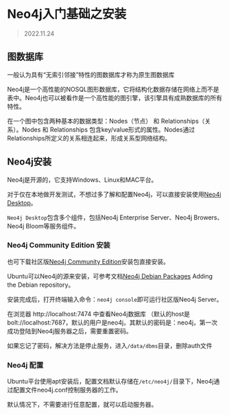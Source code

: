 # Neo4j入门基础之安装

> 2022.11.24

## 图数据库

一般认为具有“无索引邻接”特性的图数据库才称为原生图数据库

Neo4j是一个高性能的NOSQL图形数据库，它将结构化数据存储在网络上而不是表中。Neo4j也可以被看作是一个高性能的图引擎，该引擎具有成熟数据库的所有特性。

在一个图中包含两种基本的数据类型：Nodes（节点） 和 Relationships（关系）。Nodes 和 Relationships 包含key/value形式的属性。Nodes通过Relationships所定义的关系相连起来，形成关系型网络结构。


## Neo4j安装

Neo4j是开源的，它支持Windows、Linux和MAC平台。

对于仅在本地做开发测试，不想过多了解和配置Neo4j，可以直接安装使用[Neo4j Desktop](https://neo4j.com/download/)。

`Neo4j Desktop`包含多个组件，包括Neo4j Enterprise Server、Neo4j Browers、 Neo4j Bloom等服务组件。

### Neo4j Community Edition 安装

也可下载社区版[Neo4j Community Edition](https://neo4j.com/download-center/#community)安装包直接安装。

Ubuntu可以Neo4j的源来安装，可参考文档[Neo4j Debian Packages](https://debian.neo4j.com/) Adding the Debian repository。

安装完成后，打开终端输入命令：`neo4j console`即可运行社区版Neo4j Server。

在浏览器 http://localhost:7474 中查看Neo4j数据库 （默认的host是bolt://localhost:7687，默认的用户是neo4j，其默认的密码是：neo4j，第一次成功登陆到Neo4j服务器之后，需要重置密码。

如果忘记了密码，解决方法是停止服务，进入`/data/dbms`目录，删除auth文件 

### Neo4j 配置

Ubuntu平台使用apt安装后，配置文档默认存储在`/etc/neo4j/`目录下，Neo4j通过配置文件neo4j.conf控制服务器的工作。

默认情况下，不需要进行任意配置，就可以启动服务器。
